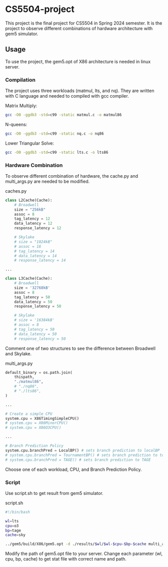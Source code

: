 # CS5504-project

This project is the final project for CS5504 in Spring 2024 semester. It is the project to observe different combinations of hardware architecture with gem5 simulator.

## Usage

To use the project, the gem5.opt of X86 architecture is needed in linux server. 

### Compilation

The project uses three workloads (matmul, lts, and nq). They are written with C language and needed to compiled with gcc compiler.

Matrix Multiply:
```bash
gcc -O0 -ggdb3 -std=c99 -static matmul.c -o matmul86
```

N-queens:
```bash
gcc -O0 -ggdb3 -std=c99 -static nq.c -o nq86
```

Lower Triangular Solve:
```bash
gcc -O0 -ggdb3 -std=c99 -static lts.c -o lts86
```

### Hardware Combination

To observe different combination of hardware, the cache.py and multi_args.py are needed to be modified.

caches.py
```python
class L2Cache(Cache):
    # Broadwell
    size = "256kB"
    assoc = 8
    tag_latency = 12
    data_latency = 12
    response_latency = 12

    # Skylake
    # size = "1024kB"
    # assoc = 16
    # tag_latency = 14
    # data_latency = 14
    # response_latency = 14

...

class L3Cache(Cache):
    # Broadwell
    size = '32768kB'
    assoc = 8
    tag_latency = 50
    data_latency = 50
    response_latency = 50

    # Skylake
    # size = '16384kB'
    # assoc = 8
    # tag_latency = 50
    # data_latency = 50
    # response_latency = 50
```
Comment one of two structures to see the difference between Broadwell and Skylake.

multi_args.py
```python
default_binary = os.path.join(
    thispath,
    "./matmul86",
    # "./nq86",
    # "./lts86",
)

...

# Create a simple CPU
system.cpu = X86TimingSimpleCPU()
# system.cpu = X86MinorCPU()
# system.cpu = X86O3CPU()

...

# Branch Prediction Policy
system.cpu.branchPred = LocalBP() # sets branch prediction to localBP
# system.cpu.branchPred = TournamentBP() # sets branch prediction to tournament
# system.cpu.branchPred = TAGE() # sets branch prediction to TAGE
```
Choose one of each workload, CPU, and Branch Prediction Policy.

### Script

Use script.sh to get result from gem5 simulator.

script.sh
```bash
#!/bin/bash

wl=lts
cpu=o3
bp=tage
cache=sky

../gem5/build/X86/gem5.opt -d ./results/$wl/$wl-$cpu-$bp-$cache multi_args.py
```
Modify the path of gem5.opt file to your server. Change each parameter (wl, cpu, bp, cache) to get stat file with correct name and path.
